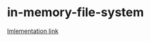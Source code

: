 # in-memory-file-system
[Imlementation link](https://drive.google.com/file/d/1j5fW7sPg3uvH_anlpi2aN9itq6XKAaBx/view?usp=drive_link)

